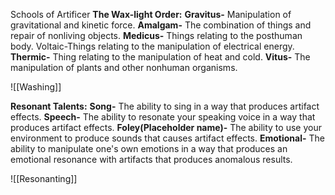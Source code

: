 Schools of Artificer
**The Wax-light Order:**
**Gravitus-** Manipulation of gravitational and kinetic force. 
**Amalgam-** The combination of things and repair of nonliving objects.
**Medicus-** Things relating to the posthuman body. Voltaic-Things relating to the manipulation of electrical energy. 
**Thermic-** Thing relating to the manipulation of heat and cold. 
**Vitus-** The manipulation of plants and other nonhuman organisms. 

![[Washing]]

**Resonant Talents:**
**Song-** The ability to sing in a way that produces artifact effects.
**Speech-** The ability to resonate your speaking voice in a way that produces artifact effects. 
**Foley(Placeholder name)-**
The ability to use your environment to produce sounds that causes artifact effects. **Emotional-** The ability to manipulate one's own emotions in a way that produces an emotional resonance with artifacts that produces anomalous results. 

![[Resonanting]]